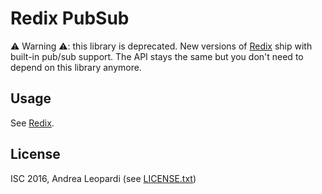 # Redix PubSub

:warning: Warning :warning:: this library is deprecated. New versions of [Redix][redix] ship with built-in pub/sub support. The API stays the same but you don't need to depend on this library anymore.

## Usage

See [Redix][redix].

## License

ISC 2016, Andrea Leopardi (see [LICENSE.txt](LICENSE.txt))

[redix]: https://github.com/whatyouhide/redix
